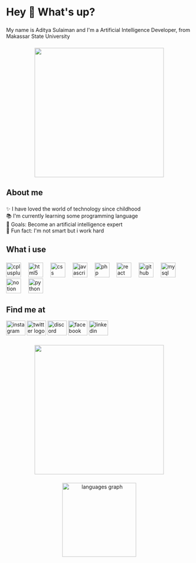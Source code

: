 <h1 align="left">Hey 👋 What's up?</h1>

###

<p align="left">My name is Aditya Sulaiman and I'm a Artificial Intelligence Developer, from Makassar State University</p>

###
<div align="center">
  <img height="350" weidth="1300" src="https://wallpapercave.com/wp/wp9259176.jpg"  />
</div>

<h2 align="left">About me</h2>

###

<p align="left">✨ I have loved the world of technology since childhood<br>📚 I'm currently learning some programming language<br>🎯 Goals: Become an artificial intelligence expert<br>🎲 Fun fact: I'm not smart but i work hard</p>

###

<h2 align="left">What i use</h2>

###

<div align="left">
  <img src="https://cdn.jsdelivr.net/gh/devicons/devicon/icons/cplusplus/cplusplus-original.svg" height="40" alt="cplusplus logo"  />
  <img width="12" />
  <img src="https://cdn.jsdelivr.net/gh/devicons/devicon/icons/html5/html5-original.svg" height="40" alt="html5 logo"  />
  <img width="12" />
  <img src="https://cdn.jsdelivr.net/gh/devicons/devicon/icons/css3/css3-original.svg" height="40" alt="css logo"  />
  <img width="12" />
  <img src="https://cdn.jsdelivr.net/gh/devicons/devicon/icons/javascript/javascript-original.svg" height="40" alt="javascript logo"  />
  <img width="12" />
  <img src="https://cdn.jsdelivr.net/gh/devicons/devicon/icons/php/php-original.svg" height="40" alt="php logo"  />
  <img width="12" />
  <img src="https://cdn.simpleicons.org/react/61DAFB" height="40" alt="react logo"  />
  <img width="12" />
  <img src="https://cdn.jsdelivr.net/gh/devicons/devicon/icons/github/github-original.svg" height="40" alt="github logo"  />
  <img width="12" />
  <img src="https://cdn.jsdelivr.net/gh/devicons/devicon/icons/mysql/mysql-original.svg" height="40" alt="mysql logo"  />
  <img width="12" />
  <img src="https://cdn.jsdelivr.net/gh/devicons/devicon/icons/notion/notion-original.svg" height="40" alt="notion logo"  />
  <img width="12" />
  <img src="https://cdn.jsdelivr.net/gh/devicons/devicon/icons/python/python-original.svg" height="40" alt="python logo"  />
</div>

###
<h2 align="left">Find me at</h2>

<div align="left">
  <img src="https://raw.githubusercontent.com/maurodesouza/profile-readme-generator/master/src/assets/icons/social/instagram/default.svg" width="52" height="40" alt="instagram logo"  />
  <img src="https://raw.githubusercontent.com/maurodesouza/profile-readme-generator/master/src/assets/icons/social/twitter/default.svg" width="52" height="40" alt="twitter logo"  />
  <img src="https://raw.githubusercontent.com/maurodesouza/profile-readme-generator/master/src/assets/icons/social/discord/default.svg" width="52" height="40" alt="discord logo"  />
  <img src="https://raw.githubusercontent.com/maurodesouza/profile-readme-generator/master/src/assets/icons/social/facebook/default.svg" width="52" height="40" alt="facebook logo"  />
  <img src="https://raw.githubusercontent.com/maurodesouza/profile-readme-generator/master/src/assets/icons/social/linkedin/default.svg" width="52" height="40" alt="linkedin logo"  />
</div>

###

<div align="center">
  <img height="350" weidth="1300" src="https://s.magicaitool.com/gh/Gm8d8AObYAImwUr.jpeg"  />
</div>

###

<div align="center">
  <img src="https://github-readme-stats.vercel.app/api/top-langs?username=styevw&locale=en&hide_title=false&layout=compact&card_width=320&langs_count=5&theme=graywhite&hide_border=false&order=2" height="200" alt="languages graph"  />
</div>

###
